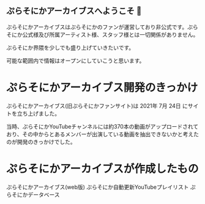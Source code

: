 ## ぷらそにかアーカイブスへようこそ 👋

ぷらそにかアーカイブスはぷらそにかのファンが運営しており非公式です。ぷらそにか公式様及び所属アーティスト様、スタッフ様とは一切関係がありません。

ぷらそにか界隈を少しでも盛り上げていきたいです。

可能な範囲内で情報はオープンにしていこうと思います。

# ぷらそにかアーカイブス開発のきっかけ

ぷらそにかアーカイブス(旧ぷらそにかファンサイト)は 2021年 7月 24日 にサイトを立ち上げました。

当時、ぷらそにかYouTubeチャンネルには約370本の動画がアップロードされており、その中からとあるメンバーが出演している動画を抽出できないかと考えたのが開発のきっかけでした。

# ぷらそにかアーカイブスが作成したもの

ぷらそにかアーカイブス(web版)
ぷらそにか自動更新YouTubeプレイリスト
ぷらそにかデータベース

<!--

**Here are some ideas to get you started:**

🙋‍♀️ A short introduction - what is your organization all about?
🌈 Contribution guidelines - how can the community get involved?
👩‍💻 Useful resources - where can the community find your docs? Is there anything else the community should know?
🍿 Fun facts - what does your team eat for breakfast?
🧙 Remember, you can do mighty things with the power of [Markdown](https://docs.github.com/github/writing-on-github/getting-started-with-writing-and-formatting-on-github/basic-writing-and-formatting-syntax)
-->

